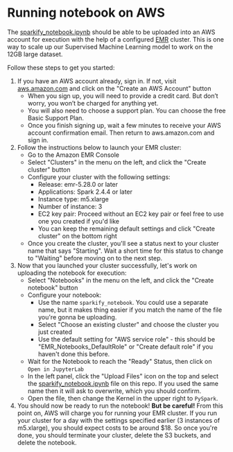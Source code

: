 # Running notebook on AWS

The [sparkify_notebook.ipynb](./sparkify_notebook.ipynb) should be able to be uploaded into an AWS account for execution with the help of a configured [EMR](https://aws.amazon.com/emr/) cluster. This is one way to scale up our Supervised Machine Learning model to work on the 12GB large dataset.

Follow these steps to get you started:

1. If you have an AWS account already, sign in. If not, visit [aws.amazon.com](https://aws.amazon.com/) and click on the
"Create an AWS Account" button
    - When you sign up, you will need to provide a credit card. But don’t worry, you won’t be charged for anything yet.
    - You will also need to choose a support plan. You can choose the free Basic Support Plan.
    - Once you finish signing up, wait a few minutes to receive your AWS account confirmation email. Then return to aws.amazon.com and sign in.
1. Follow the instructions below to launch your EMR cluster:
    - Go to the Amazon EMR Console
    - Select "Clusters" in the menu on the left, and click the "Create cluster" button
    - Configure your cluster with the following settings:
        - Release: emr-5.28.0 or later
        - Applications: Spark 2.4.4 or later
        - Instance type: m5.xlarge
        - Number of instance: 3
        - EC2 key pair: Proceed without an EC2 key pair or feel free to use one you created if you'd like
        - You can keep the remaining default settings and click "Create cluster" on the bottom right
    - Once you create the cluster, you'll see a status next to your cluster name that says "Starting". Wait a short time for this status to
    change to "Waiting" before moving on to the next step.
1. Now that you launched your cluster successfully, let's work on uploading the notebook for execution:
    - Select "Notebooks" in the menu on the left, and click the "Create notebook" button
    - Configure your notebook:
        - Use the name `sparkify_notebook`. You could use a separate name, but it makes thing easier if you match the name of the file you're gonna be uploading.
        - Select "Choose an existing cluster" and choose the cluster you just created
        - Use the default setting for "AWS service role" - this should be "EMR_Notebooks_DefaultRole" or "Create default role" if you haven't done this before.
    - Wait for the Notebook to reach the "Ready" Status, then click on `Open in JupyterLab`
    - In the left panel, click the "Upload Files" icon on the top and select the [sparkify_notebook.ipynb](./sparkify_notebook.ipynb) file
    on this repo. If you used the same name then it will ask to overwrite, which you should confirm.
    - Open the file, then change the Kernel in the upper right to `PySpark`.
1. You should now be ready to run the notebook! **But be careful!** From this point on, AWS will charge you for running your EMR cluster. If you run your cluster for a day with the settings specified earlier (3 instances of m5.xlarge), you should expect costs to be around $18. So once you're done, you should terminate your cluster, delete the S3 buckets, and delete the notebook.



